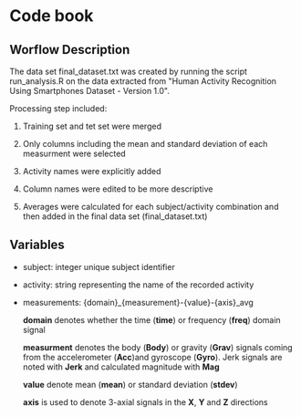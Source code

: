 # Code book

## Worflow Description

The data set final_dataset.txt was created by running the script run_analysis.R on the data extracted from "Human Activity Recognition Using Smartphones Dataset - Version 1.0".

Processing step included:

1. Training set and tet set were merged

2. Only columns including the mean and standard deviation of each measurment were selected

3. Activity names were explicitly added

4. Column names were edited to be more descriptive

5. Averages were calculated for each subject/activity combination and then added in the final data set (final_dataset.txt)


## Variables

* subject: integer unique subject identifier

* activity: string representing the name of the recorded activity

* measurements: {domain}\_{measurement}-{value}-{axis}\_avg

  **domain** denotes whether the time (**time**) or frequency (**freq**) domain signal
 
  **measurment** denotes the body (**Body**) or gravity (**Grav**) signals coming from the accelerometer (**Acc**)and gyroscope (**Gyro**). Jerk signals are noted with **Jerk** and calculated magnitude with **Mag**
  
  **value** denote mean (**mean**) or standard deviation (**stdev**)

  **axis** is used to denote 3-axial signals in the **X**, **Y** and **Z** directions
